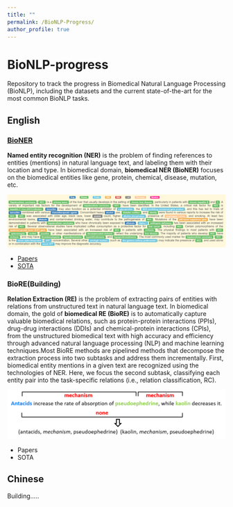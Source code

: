 ```yaml
---
title: ""
permalink: /BioNLP-Progress/
author_profile: true
---
```


# BioNLP-progress #
Repository to track the progress in Biomedical Natural Language Processing (BioNLP), including the datasets and the current state-of-the-art for the most common BioNLP tasks.

## English ##
### [BioNER](https://github.com/lingluodlut/BioNER-Progress) ###

**Named entity recognition (NER)** is the problem of finding references to entities (mentions) in natural language text, and labeling them with their location and type. In biomedical domain, **biomedical NER (BioNER)** focuses on the biomedical entities like gene, protein, chemical, disease, mutation, etc. 

![image](../images/BioNLP/bioner.png)

- [Papers](https://github.com/lingluodlut/BioNER-Progress/blob/master/BioNER_paper.md)
- [SOTA](https://github.com/lingluodlut/BioNER-Progress/blob/master/BioNER_sota.md)
 



### BioRE(Building) ###

**Relation Extraction (RE)** is the problem of extracting pairs of entities with relations from unstructured text in natural language text. In biomedical domain, the gold of **biomedical RE (BioRE)** is to automatically capture valuable biomedical relations, such as protein-protein interactions (PPIs), drug-drug interactions (DDIs) and chemical-protein interactions (CPIs), from the unstructured biomedical text with high accuracy and efficiency through advanced natural language processing (NLP) and machine learning techniques.Most BioRE methods are pipelined methods that decompose the extraction process into two subtasks and address them incrementally. First, biomedical entity mentions in a given text are recognized using the technologies of NER. Here, we focus the second subtask, classifying each entity pair into the task-specific relations (i.e., relation classification, RC).  

![image](../images/BioNLP/biore.png)



- Papers
- SOTA

## Chinese ##
Building.....